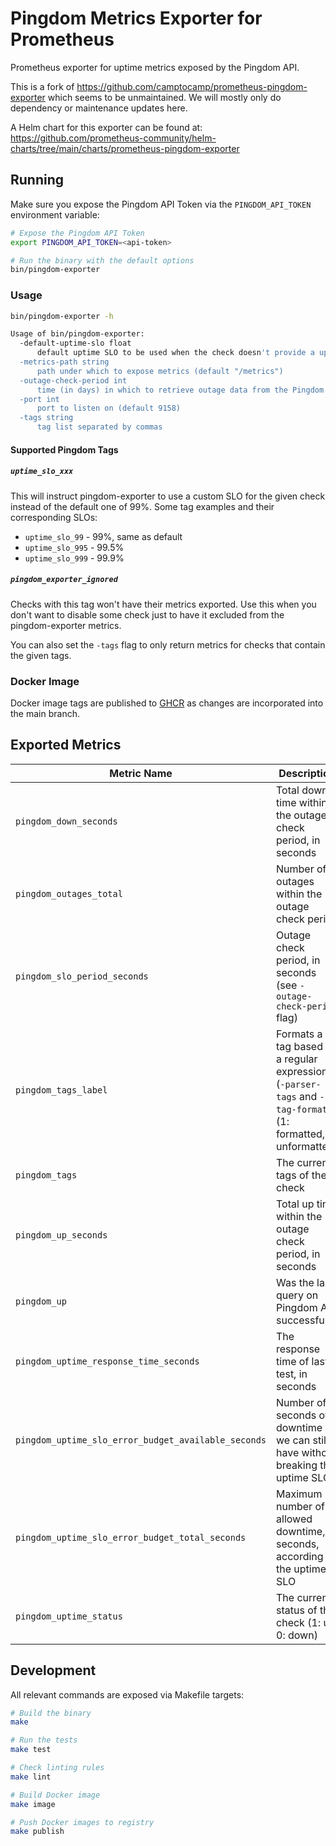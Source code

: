 # Pingdom Metrics Exporter for Prometheus

Prometheus exporter for uptime metrics exposed by the Pingdom API.

This is a fork of <https://github.com/camptocamp/prometheus-pingdom-exporter> which seems to be unmaintained.
We will mostly only do dependency or maintenance updates here.

A Helm chart for this exporter can be found at: <https://github.com/prometheus-community/helm-charts/tree/main/charts/prometheus-pingdom-exporter>

## Running

Make sure you expose the Pingdom API Token via the `PINGDOM_API_TOKEN`
environment variable:

```bash
# Expose the Pingdom API Token
export PINGDOM_API_TOKEN=<api-token>

# Run the binary with the default options
bin/pingdom-exporter
```

### Usage

```bash
bin/pingdom-exporter -h

Usage of bin/pingdom-exporter:
  -default-uptime-slo float
      default uptime SLO to be used when the check doesn't provide a uptime SLO tag (i.e. uptime_slo_999 to 99.9% uptime SLO) (default 99)
  -metrics-path string
      path under which to expose metrics (default "/metrics")
  -outage-check-period int
      time (in days) in which to retrieve outage data from the Pingdom API (default 7)
  -port int
      port to listen on (default 9158)
  -tags string
      tag list separated by commas
```

#### Supported Pingdom Tags

##### `uptime_slo_xxx`

This will instruct pingdom-exporter to use a custom SLO for the given check
instead of the default one of 99%. Some tag examples and their corresponding
SLOs:

- `uptime_slo_99` - 99%, same as default
- `uptime_slo_995` - 99.5%
- `uptime_slo_999` - 99.9%

##### `pingdom_exporter_ignored`

Checks with this tag won't have their metrics exported. Use this when you don't
want to disable some check just to have it excluded from the pingdom-exporter
metrics.

You can also set the `-tags` flag to only return metrics for checks that contain
the given tags.

### Docker Image

Docker image tags are published to [GHCR](https://github.com/kokuwaio/pingdom-exporter/pkgs/container/pingdom-exporter) as changes are incorporated into the main branch.

## Exported Metrics

| Metric Name                                         | Description                                                                                                   |
| --------------------------------------------------- | ------------------------------------------------------------------------------------------------------------- |
| `pingdom_down_seconds`                              | Total down time within the outage check period, in seconds                                                    |
| `pingdom_outages_total`                             | Number of outages within the outage check period                                                              |
| `pingdom_slo_period_seconds`                        | Outage check period, in seconds (see `-outage-check-period` flag)                                             |
| `pingdom_tags_label`                                | Formats a tag based on a regular expression (`-parser-tags` and `-tag-format`) (1: formatted, 0: unformatted) |
| `pingdom_tags`                                      | The current tags of the check                                                                                 |
| `pingdom_up_seconds`                                | Total up time within the outage check period, in seconds                                                      |
| `pingdom_up`                                        | Was the last query on Pingdom API successful                                                                  |
| `pingdom_uptime_response_time_seconds`              | The response time of last test, in seconds                                                                    |
| `pingdom_uptime_slo_error_budget_available_seconds` | Number of seconds of downtime we can still have without breaking the uptime SLO                               |
| `pingdom_uptime_slo_error_budget_total_seconds`     | Maximum number of allowed downtime, in seconds, according to the uptime SLO                                   |
| `pingdom_uptime_status`                             | The current status of the check (1: up, 0: down)                                                              |

## Development

All relevant commands are exposed via Makefile targets:

```sh
# Build the binary
make

# Run the tests
make test

# Check linting rules
make lint

# Build Docker image
make image

# Push Docker images to registry
make publish
```
